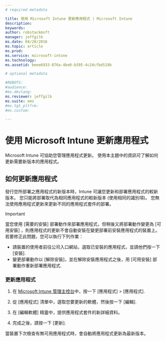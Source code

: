```yaml
---
# required metadata

title: 使用 Microsoft Intune 更新應用程式 | Microsoft Intune
description:
keywords:
author: robstackmsft
manager: jeffgilb
ms.date: 04/28/2016
ms.topic: article
ms.prod:
ms.service: microsoft-intune
ms.technology:
ms.assetid: beee6933-876a-4be0-b395-4c24cfbd519b

# optional metadata

#ROBOTS:
#audience:
#ms.devlang:
ms.reviewer: jeffgilb
ms.suite: ems
#ms.tgt_pltfrm:
#ms.custom:

---
```


# 使用 Microsoft Intune 更新應用程式
Microsoft Intune 可協助您管理應用程式更新。 使用本主題中的資訊可了解如何更新需要新版本的應用程式。

## 如何更新應用程式
發行您所部署之應用程式的新版本時，Intune 可讓您更新和部署應用程式的較新版本。 您只能將部署取代為相同應用程式的較新版本 (使用相同的識別項)。 您無法使用應用程式更新來更新不同的應用程式套件的部署。

> [!IMPORTANT]
> 當您使用 [需要的安裝]  部署動作來部署應用程式，但稍後又將部署動作變更為 [可用安裝] ，則應用程式的更新不會自動安裝在變更部署前安裝應用程式的裝置上。 若要修正此問題，您可以執行下列作業：
> 
> -   請裝置的使用者前往公司入口網站，選取已安裝的應用程式，並請他們按一下 [安裝].
> -   變更部署動作以 [解除安裝]，並在解除安裝應用程式之後，用 [可用安裝] 部署動作重新部署應用程式.

### 更新應用程式

1.  在 [Microsoft Intune 管理主控台](https://manage.microsoft.com)中，按一下 [應用程式]  &gt;  [應用程式].

2.  從 [應用程式] 清單中，選取您要更新的軟體，然後按一下 [編輯].

3.  在 [編輯軟體]  精靈中，提供應用程式套件的新詳細資料。

4.  完成之後，請按一下 [更新].

當裝置下次檢查有無可用應用程式時，會自動將應用程式更新為最新版本。





<!--HONumber=May16_HO1-->


